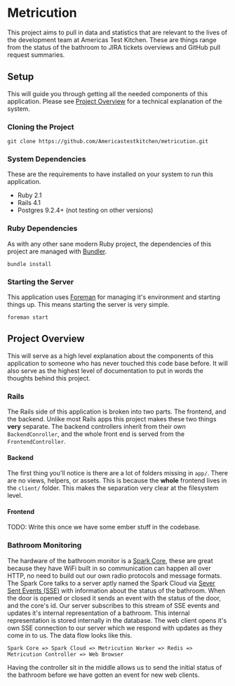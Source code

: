 # Metricution

This project aims to pull in data and statistics that are relevant to the lives of the development team at Americas Test Kitchen. These are things range from the status of the bathroom to JIRA tickets overviews and GitHub pull request summaries.

## Setup

This will guide you through getting all the needed components of this application. Please see [Project Overview](#project-overview) for a technical explanation of the system.

### Cloning the Project

    git clone https://github.com/Americastestkitchen/metricution.git

### System Dependencies

These are the requirements to have installed on your system to run this application.

- Ruby 2.1
- Rails 4.1
- Postgres 9.2.4+ (not testing on other versions)

### Ruby Dependencies

As with any other sane modern Ruby project, the dependencies of this project are managed with [Bundler](http://bundler.io).

    bundle install

### Starting the Server

This application uses [Foreman](http://ddollar.github.io/foreman) for managing it's environment and starting things up. This means starting the server is very simple.

    foreman start


## Project Overview

This will serve as a high level explanation about the components of this application to someone who has never touched this code base before. It will also serve as the highest level of documentation to put in words the thoughts behind this project.

### Rails

The Rails side of this application is broken into two parts. The frontend, and the backend. Unlike most Rails apps this project makes these two things __very__ separate. The backend controllers inherit from their own `BackendConroller`, and the whole front end is served from the `FrontendController`.

#### Backend

The first thing you'll notice is there are a lot of folders missing in `app/`. There are no views, helpers, or assets. This is because the __whole__ frontend lives in the `client/` folder. This makes the separation very clear at the filesystem level.

#### Frontend

TODO: Write this once we have some ember stuff in the codebase.

### Bathroom Monitoring

The hardware of the bathroom monitor is a [Spark Core](https://www.spark.io), these are great because they have WiFi built in so communication can happen all over HTTP, no need to build out our own radio protocols and message formats. The Spark Core talks to a server aptly named the Spark Cloud via [Sever Sent Events (SSE)](http://en.wikipedia.org/wiki/Server-sent_events) with information about the status of the bathroom. When the door is opened or closed it sends an event with the status of the door, and the core's id. Our server subscribes to this stream of SSE events and updates it's internal representation of a bathroom. This internal representation is stored internally in the database. The web client opens it's own SSE connection to our server which we respond with updates as they come in to us. The data flow looks like this.

    Spark Core => Spark Cloud => Metricution Worker => Redis => Metricution Controller => Web Browser

Having the controller sit in the middle allows us to send the initial status of the bathroom before we have gotten an event for new web clients.